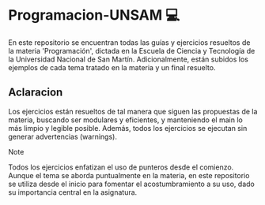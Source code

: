 # Programacion-UNSAM :computer:

En este repositorio se encuentran todas las guías y ejercicios resueltos de la materia 'Programación', dictada en la Escuela de Ciencia y Tecnología de la Universidad Nacional de San Martín. Adicionalmente, están subidos los ejemplos de cada tema tratado en la materia y un final resuelto.

## Aclaracion

Los ejercicios están resueltos de tal manera que siguen las propuestas de la materia, buscando ser modulares y eficientes, y manteniendo el main lo más limpio y legible posible. Además, todos los ejercicios se ejecutan sin generar advertencias (warnings).


> [!NOTE]
Todos los ejercicios enfatizan el uso de punteros desde el comienzo. Aunque el tema se aborda puntualmente en la materia, en este repositorio se utiliza desde el inicio para fomentar el acostumbramiento a su uso, dado su importancia central en la asignatura.
> 
